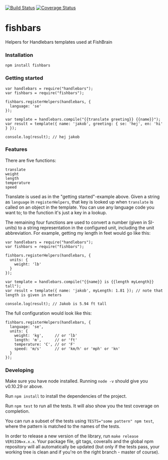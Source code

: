 [![Build Status](https://travis-ci.org/fishbrain/fishbars.svg?branch=master)](https://travis-ci.org/fishbrain/fishbars)
[![Coverage Status](https://coveralls.io/repos/fishbrain/fishbars/badge.png?branch=master)](https://coveralls.io/r/fishbrain/fishbars?branch=master)


# fishbars

Helpers for Handlebars templates used at FishBrain



### Installation

`npm install fishbars`



### Getting started

	var handlebars = require("handlebars");
	var fishbars = require("fishbars");

	fishbars.registerHelpers(handlebars, {
	  language: 'se'
	});

    var template = handlebars.compile("{{translate greeting}} {{name}}");
    var result = template({ name: 'jakob', greeting: { se: 'hej', en: 'hi' } });

    console.log(result); // hej jakob



### Features

There are five functions:

    translate
    weight
    length
    temperature
    speed

Translate is used as in the "getting started"-example above. Given a string as `language` in `registerHelpers`, that key is looked up when `translate` is called on an object in the template. You can use any language code you want to; to the function it's just a key in a lookup.

The remaining four functions are used to convert a number (given in SI-units) to a string representation in the configured unit, including the unit abbreviation. For example, getting my length in feet would go like this:

    var handlebars = require("handlebars");
	var fishbars = require("fishbars");

	fishbars.registerHelpers(handlebars, {
	  units: {
	    weight: 'lb'
	  }
	});

    var template = handlebars.compile("{{name}} is {{length myLength}} tall");
    var result = template({ name: 'jakob', myLength: 1.81 }); // note that length is given in meters

    console.log(result); // Jakob is 5.94 ft tall

The full configuration would look like this:

	fishbars.registerHelpers(handlebars, {
	  language: 'se',
	  units: {
	    weight: 'kg',     // or 'lb'
	    length: 'm',      // or 'ft'
	    temperature: 'C', // or 'F'
	  	speed: 'm/s'      // or 'km/h' or 'mph' or 'kn'
	  }
	});



### Developing

Make sure you have node installed. Running `node -v` should give you v0.10.29 or above.

Run `npm install` to install the dependencies of the project.

Run `npm test` to run all the tests. It will also show you the test coverage on completion.

You can run a subset of the tests using `TESTS="some pattern" npm test`, where the pattern is matched to the names of the tests.

In order to release a new version of the library, run `make release VERSION=x.x.x`. Your package file, git tags, coveralls and the global npm repository will all automatically be updated (but only if the tests pass, your working tree is clean and if you're on the right branch - master of course).
